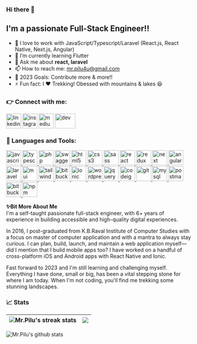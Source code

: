### Hi there 👋

## I'm a passionate Full-Stack Engineer!!

*   📂 I love to work with JavaScript/Typescript/Laravel (React.js, React Native, Next.js, Angular)
*   🌱 I’m currently learning Flutter
*   💬 Ask me about **react, laravel**
*   📫 How to reach me: [mr.pilu4u@gmail.com](mailto:mr.pilu4u@gmail.com)
*   🥅 2023 Goals: Contribute more & more!!
*   ⚡ Fun fact: I :heart: Trekking! Obessed with mountains & lakes 😆

### 👉 Connect with me:

<a href="https://www.linkedin.com/in/mrpilu4u/" target="_blank" rel="noreferrer"><img align="center" src="https://cdn.jsdelivr.net/gh/devicons/devicon/icons/linkedin/linkedin-original.svg" alt="linkedin" height="40" width="40" /></a>
<a href="https://www.instagram.com/mr.pilu4u/" target="_blank" rel="noreferrer"><img align="center" src="https://www.vectorlogo.zone/logos/instagram/instagram-tile.svg" alt="instagram" height="40" width="40" /></a>
<a href="https://mrpilu.medium.com/" target="_blank" rel="noreferrer"><img align="center" src="https://www.vectorlogo.zone/logos/medium/medium-tile.svg" alt="medium" height="40" width="40" /></a>
<a href="https://dev.to/mrpilu/" target="_blank" rel="noreferrer"><img align="center" src="https://www.vectorlogo.zone/logos/devto/devto-icon.svg" alt="dev" height="40" width="55" /></a>


### 🚀 Languages and Tools:

<p align="left"> 
<a href="https://developer.mozilla.org/en-US/docs/Web/JavaScript" target="_blank" rel="noreferrer"> <img src="https://cdn.jsdelivr.net/gh/devicons/devicon/icons/javascript/javascript-original.svg" alt="javascript" width="40" height="40"/> </a> 
<a href="https://www.typescriptlang.org/" target="_blank" rel="noreferrer"> <img src="https://cdn.jsdelivr.net/gh/devicons/devicon/icons/typescript/typescript-original.svg" alt="typescript" width="40" height="40"/> </a> 
<a href="https://www.php.net" target="_blank" rel="noreferrer"> <img src="https://cdn.jsdelivr.net/gh/devicons/devicon/icons/php/php-original.svg" alt="php" width="40" height="40"/> </a> 
<a href="https://swagger.io/" target="_blank" rel="noreferrer"> <img src="https://github.com/get-icon/geticon/blob/master/icons/swagger.svg" alt="swagger" width="40" height="40"/> </a> 
<a href="https://dev.w3.org/html5/html-author/" target="_blank" rel="noreferrer"> <img src="https://cdn.jsdelivr.net/gh/devicons/devicon/icons/html5/html5-original.svg" alt="html5" width="40" height="40"/> </a> 
<a href="https://www.w3.org/TR/2001/WD-css3-roadmap-20010523/" target="_blank" rel="noreferrer"> <img src="https://cdn.jsdelivr.net/gh/devicons/devicon/icons/css3/css3-original.svg" alt="css3" width="40" height="40"/> </a> 
<a href="https://sass-lang.com" target="_blank" rel="noreferrer"> <img src="https://cdn.jsdelivr.net/gh/devicons/devicon/icons/sass/sass-original.svg" alt="sass" width="40" height="40"/> </a> 
<a href="https://reactjs.org/" target="_blank" rel="noreferrer"> <img src="https://cdn.jsdelivr.net/gh/devicons/devicon/icons/react/react-original.svg" alt="react" width="40" height="40"/> </a> 
<a href="https://redux.js.org/" target="_blank" rel="noreferrer"> <img src="https://cdn.jsdelivr.net/gh/devicons/devicon/icons/redux/redux-original.svg" alt="redux" width="40" height="40"/> </a> 
<a href="https://nextjs.org/" target="_blank" rel="noreferrer"> <img src="https://cdn.jsdelivr.net/gh/devicons/devicon/icons/nextjs/nextjs-original.svg" alt="next" width="40" height="40"/> </a> 
<a href="https://angular.io" target="_blank" rel="noreferrer"> <img src="https://cdn.jsdelivr.net/gh/devicons/devicon/icons/angularjs/angularjs-original.svg" alt="angular" width="40" height="40"/> </a> 
<a href="https://laravel.com/" target="_blank" rel="noreferrer"> <img src="https://cdn.jsdelivr.net/gh/devicons/devicon/icons/laravel/laravel-plain.svg" alt="laravel" width="40" height="40"/> </a> 
<a href="https://mui.com/" target="_blank" rel="noreferrer"> <img src="https://cdn.jsdelivr.net/gh/devicons/devicon/icons/materialui/materialui-original.svg" alt="mui" width="40" height="40"/> </a> 
<a href="https://tailwindcss.com/" target="_blank" rel="noreferrer"> <img src="https://cdn.jsdelivr.net/gh/devicons/devicon/icons/tailwindcss/tailwindcss-plain.svg" alt="tailwindcss" width="40" height="40"/> </a> 
<a href="https://getbootstrap.com/" target="_blank" rel="noreferrer"> <img src="https://cdn.jsdelivr.net/gh/devicons/devicon/icons/bootstrap/bootstrap-original.svg" alt="bitbucket" width="40" height="40"/> </a> 
<a href="https://ionicframework.com/" target="_blank" rel="noreferrer"> <img src="https://cdn.jsdelivr.net/gh/devicons/devicon/icons/ionic/ionic-original.svg" alt="ionic" width="40" height="40"/> </a> 
<a href="https://wordpress.com/" target="_blank" rel="noreferrer"> <img src="https://cdn.jsdelivr.net/gh/devicons/devicon/icons/wordpress/wordpress-plain.svg" alt="wordpress" width="40" height="40"/> </a> 
<a href="https://jquery.com/" target="_blank" rel="noreferrer"> <img src="https://cdn.jsdelivr.net/gh/devicons/devicon/icons/jquery/jquery-original.svg" alt="jquery" width="40" height="40"/> </a> 
<a href="https://codeigniter.com/" target="_blank" rel="noreferrer"> <img src="https://cdn.jsdelivr.net/gh/devicons/devicon/icons/codeigniter/codeigniter-plain.svg" alt="codeigniter" width="40" height="40"/> </a> 
<a href="https://git-scm.com/doc" target="_blank" rel="noreferrer"> <img src="https://cdn.jsdelivr.net/gh/devicons/devicon/icons/git/git-original.svg" alt="git" width="40" height="40"/> </a> 
<a href="https://www.mysql.com/" target="_blank" rel="noreferrer"> <img src="https://cdn.jsdelivr.net/gh/devicons/devicon/icons/mysql/mysql-original.svg" alt="mysql" width="40" height="40"/> </a> 
<a href="https://postman.com" target="_blank" rel="noreferrer"> <img src="https://www.vectorlogo.zone/logos/getpostman/getpostman-icon.svg" alt="postman" width="40" height="40"/> </a> 
<a href="https://bitbucket.org/" target="_blank" rel="noreferrer"> <img src="https://cdn.jsdelivr.net/gh/devicons/devicon/icons/bitbucket/bitbucket-original.svg" alt="bitbucket" width="40" height="40"/> </a> 
<a href="https://www.npmjs.com/" target="_blank" rel="noreferrer"> <img src="https://cdn.jsdelivr.net/gh/devicons/devicon/icons/npm/npm-original-wordmark.svg" alt="npm" width="40" height="40"/> </a> 
</p>

**✨Bit More About Me**  
I'm a self-taught passionate full-stack engineer, with 6+ years of experience in building accessible and high-quality digital experiences. 

In 2016, I post-graduated from K.B.Raval Institute of Computer Studies with a focus on master of computer application and with a mantra to always stay curious. I can plan, build, launch, and maintain a web application myself—did I mention that I build mobile apps too? I have worked on a handful of cross-platform iOS and Android apps with React Native and Ionic. 

Fast forward to 2023 and I'm still learning and challenging myself. Everything I have done, small or big, has been a vital stepping stone for where I am today. When I'm not coding, you'll find me trekking some stunning landscapes.

### 📈 Stats

| ![Mr.Pilu's streak stats](https://github-readme-streak-stats.herokuapp.com/?user=MrPilu) | ![](https://github-readme-stats.vercel.app/api/top-langs/?username=MrPilu&langs_count=8&exclude_repo=isp-customer-billing-management,boutique-hotel-website-cms&layout=compact&theme=buefy&hide_border=true) |
| --- | --- |

![Mr.Pilu's github stats](https://github-readme-stats.vercel.app/api?username=MrPilu&show_icons=true&include_all_commits=true&count_private=true&theme=buefy&hide_border=true&hide=contribs,prs)

<!--
**MrPilu/MrPilu** is a ✨ _special_ ✨ repository because its `README.md` (this file) appears on your GitHub profile.

Here are some ideas to get you started:

- 🔭 I’m currently working on ...
- 🌱 I’m currently learning ...
- 👯 I’m looking to collaborate on ...
- 🤔 I’m looking for help with ...
- 💬 Ask me about ...
- 📫 How to reach me: ...
- 😄 Pronouns: ...
- ⚡ Fun fact: ...
-->
